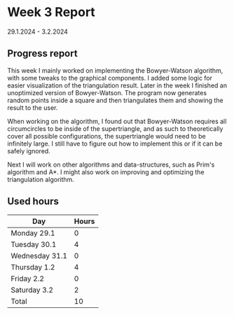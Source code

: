 # Week 3 Report

29.1.2024 - 3.2.2024

## Progress report

This week I mainly worked on implementing the Bowyer-Watson algorithm, with some tweaks to the graphical components. 
I added some logic for easier visualization of the triangulation result. 
Later in the week I finished an unoptimized version of Bowyer-Watson. The program now generates random points inside a square
and then triangulates them and showing the result to the user.

When working on the algorithm, I found out that Bowyer-Watson requires all circumcircles to be inside of the supertriangle,
and as such to theoretically cover all possible configurations, the supertriangle would need to be infinitely large.
I still have to figure out how to implement this or if it can be safely ignored.

Next I will work on other algorithms and data-structures, such as Prim's algorithm and A*. I might also work on
improving and optimizing the triangulation algorithm.

## Used hours

| Day | Hours |
|-----|-------|
| Monday 29.1   | 0 |
| Tuesday 30.1   | 4 |
| Wednesday 31.1 | 0 |
| Thursday 1.2 | 4 |
| Friday 2.2 | 0 |
| Saturday 3.2 | 2 |
| Total | 10 |

